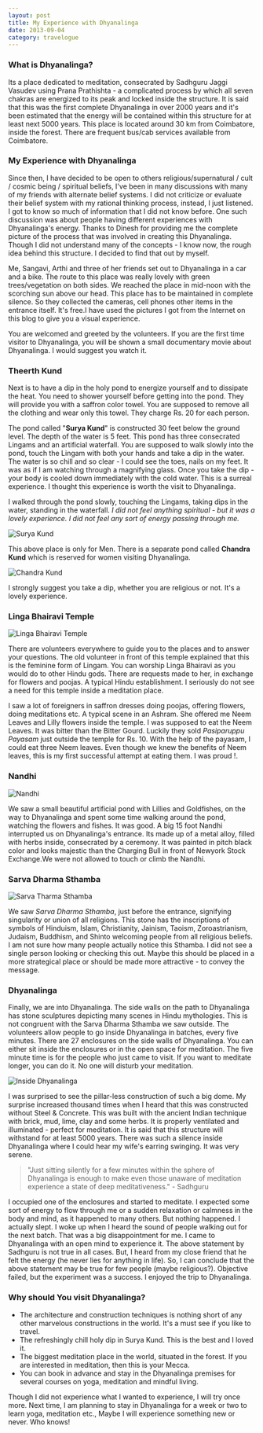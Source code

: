 ```yaml
---
layout: post
title: My Experience with Dhyanalinga
date: 2013-09-04
category: travelogue
---
```

### What is Dhyanalinga?  

Its a place dedicated to meditation, consecrated by Sadhguru Jaggi Vasudev using Prana Prathishta - a complicated process by which all seven chakras are energized to its peak and locked inside the structure. It is said that this was the first complete Dhyanalinga in over 2000 years and it's been estimated that the energy will be contained within this structure for at least next 5000 years. This place is located around 30 km from Coimbatore, inside the forest. There are frequent bus/cab services available from Coimbatore.
  
### My Experience with Dhyanalinga  

Since then, I have decided to be open to others religious/supernatural / cult / cosmic being / spiritual beliefs, I've been in many discussions with many of my friends with alternate belief systems. I did not criticize or evaluate their belief system with my rational thinking process, instead, I just listened. I got to know so much of information that I did not know before. One such discussion was about people having different experiences with Dhyanalinga's energy. Thanks to Dinesh for providing me the complete picture of the process that was involved in creating this Dhyanalinga. Though I did not understand many of the concepts - I know now, the rough idea behind this structure. I decided to find that out by myself.  
  
Me, Sangavi, Arthi and three of her friends set out to Dhyanalinga in a car and a bike. The route to this place was really lovely with green trees/vegetation on both sides. We reached the place in mid-noon with the scorching sun above our head. This place has to be maintained in complete silence. So they collected the cameras, cell phones other items in the entrance itself. It's free.I have used the pictures I got from the Internet on this blog to give you a visual experience.  
  
You are welcomed and greeted by the volunteers. If you are the first time visitor to Dhyanalinga, you will be shown a small documentary movie about Dhyanalinga. I would suggest you watch it.  
  
### Theerth Kund   

Next is to have a dip in the holy pond to energize yourself and to dissipate the heat. You need to shower yourself before getting into the pond. They will provide you with a saffron color towel. You are supposed to remove all the clothing and wear only this towel. They charge Rs. 20 for each person.   
  
The pond called "<b>Surya Kund</b>" is constructed 30 feet below the ground level. The depth of the water is 5 feet. This pond has three consecrated Lingams and an artificial waterfall. You are supposed to walk slowly into the pond, touch the Lingam with both your hands and take a dip in the water. The water is so chill and so clear - I could see the toes, nails on my feet. It was as if I am watching through a magnifying glass. Once you take the dip - your body is cooled down immediately with the cold water. This is a surreal experience. I thought this experience is worth the visit to Dhyanalinga.  

I walked through the pond slowly, touching the Lingams, taking dips in the water, standing in the waterfall. *I did not feel anything spiritual - but it was a lovely experience. I did not feel any sort of energy passing through me.*  

![Surya Kund]({{site.img-path}}/dhyanalinga-suryakund.jpg)
  
This above place is only for Men. There is a separate pond called <b>Chandra Kund</b> which is reserved for women visiting Dhyanalinga.  

![Chandra Kund]({{site.img-path}}/dhyanalinga-chandrakund.jpg)
  
I strongly suggest you take a dip, whether you are religious or not. It's a lovely experience.  
  
### Linga Bhairavi Temple  

![Linga Bhairavi Temple]({{site.img-path}}/dhyanalinga-linga-bhairavi-temple.jpg)

There are volunteers everywhere to guide you to the places and to answer your questions. The old volunteer in front of this temple explained that this is the feminine form of Lingam. You can worship Linga Bhairavi as you would do to other Hindu gods. There are requests made to her, in exchange for flowers and poojas. A typical Hindu establishment. I seriously do not see a need for this temple inside a meditation place.  
  
I saw a lot of foreigners in saffron dresses doing poojas, offering flowers, doing meditations etc. A typical scene in an Ashram. She offered me Neem Leaves and Lilly flowers inside the temple. I was supposed to eat the Neem Leaves. It was bitter than the Bitter Gourd. Luckily they sold *Pasiparuppu Payasam* just outside the temple for Rs. 10. With the help of the payasam, I could eat three Neem leaves. Even though we knew the benefits of Neem leaves, this is my first successful attempt at eating them. I was proud !.   
  
### Nandhi  

![Nandhi]({{site.img-path}}/dhyanalinga-nandi.jpg)  

We saw a small beautiful artificial pond with Lillies and Goldfishes, on the way to Dhyanalinga and spent some time walking around the pond, watching the flowers and fishes. It was good. A big 15 foot Nandhi interrupted us on Dhyanalinga's entrance. Its made up of a metal alloy, filled with herbs inside, consecrated by a ceremony. It was painted in pitch black color and looks majestic than the Charging Bull in front of Newyork Stock Exchange.We were not allowed to touch or climb the Nandhi.  
  
### Sarva Dharma Sthamba  
  
![Sarva Tharma Sthamba]({{site.img-path}}/dhyanalinga-sarva-dharma-sthamba.jpg)  

We saw *Sarva Dharma Sthamba*, just before the entrance, signifying singularity or union of all religions. This stone has the inscriptions of symbols of Hinduism, Islam, Christianity, Jainism, Taoism, Zoroastrianism, Judaism, Buddhism, and Shinto welcoming people from all religious beliefs. I am not sure how many people actually notice this Sthamba. I did not see a single person looking or checking this out. Maybe this should be placed in a more strategical place or should be made more attractive - to convey the message.  
  
### Dhyanalinga  

Finally, we are into Dhyanalinga. The side walls on the path to Dhyanalinga has stone sculptures depicting many scenes in Hindu mythologies. This is not congruent with the Sarva Dharma Sthamba we saw outside. The volunteers allow people to go inside Dhyanalinga in batches, every five minutes. There are 27 enclosures on the side walls of Dhyanalinga. You can either sit inside the enclosures or in the open space for meditation. The five minute time is for the people who just came to visit. If you want to meditate longer, you can do it. No one will disturb your meditation.   
  
![Inside Dhyanalinga]({{site.img-path}}/inside-dhyanalinga.jpg)  
  
I was surprised to see the pillar-less construction of such a big dome. My surprise increased thousand times when I heard that this was constructed without Steel & Concrete. This was built with the ancient Indian technique with brick, mud, lime, clay and some herbs. It is properly ventilated and illuminated - perfect for meditation. It is said that this structure will withstand for at least 5000 years. There was such a silence inside Dhyanalinga where I could hear my wife's earring swinging. It was very serene.  

> "Just sitting silently for a few minutes within the sphere of Dhyanalinga is enough to make even those unaware of meditation experience a state of deep meditativeness." - Sadhguru  

I occupied one of the enclosures and started to meditate. I expected some sort of energy to flow through me or a sudden relaxation or calmness in the body and mind, as it happened to many others. But nothing happened. I actually slept. I woke up when I heard the sound of people walking out for the next batch. That was a big disappointment for me. I came to Dhyanalinga with an open mind to experience it. The above statement by Sadhguru is not true in all cases. But, I heard from my close friend that he felt the energy (he never lies for anything in life). So, I can conclude that the above statement may be true for few people (maybe religious?). Objective failed, but the experiment was a success. I enjoyed the trip to Dhyanalinga.
  
### Why should You visit Dhyanalinga?  

* The architecture and construction techniques is nothing short of any other marvelous constructions in the world. It's a must see if you like to travel.  
* The refreshingly chill holy dip in Surya Kund. This is the best and I loved it.  
* The biggest meditation place in the world, situated in the forest. If you are interested in meditation, then this is your Mecca.  
* You can book in advance and stay in the Dhyanalinga premises for several courses on yoga, meditation and mindful living.  

Though I did not experience what I wanted to experience, I will try once more. Next time, I am planning to stay in Dhyanalinga for a week or two to learn yoga, meditation etc., Maybe I will experience something new or never. Who knows!  
